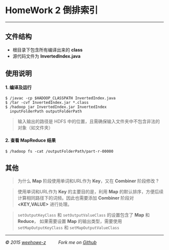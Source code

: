 # HomeWork 2 倒排索引

------

## 文件结构
- 根目录下包含所有编译出来的 **class**
- 源代码文件为 **InvertedIndex.java**

## 使用说明


####  1. 编译及运行

```
$ /javac -cp $HADOOP_CLASSPATH InvertedIndex.java
$ /tar -cvf InvertedIndex.jar *.class
$ /hadoop jar InvertedIndex.jar InvertedIndex
  inputFolderPath outputFolderPath
```

> 输入输出的路径是 HDFS 中的位置，且需确保输入文件夹中不包含非法的对象（如文件夹）


#### 2. 查看 **MapReduce** 结果

```
$ /hadoop fs -cat /outputFolderPath/part-r-00000
```


## 其他

> 为什么 **Map** 阶段使用单词和URL作为 **Key**，又在  **Combiner** 阶段修改 ?

> 使用单词和URL作为 **Key** 的主要目的是，利用 **Map** 的默认排序，方便后续计算相同路径下的词频。因此也需要添加 **Combiner** 阶段对 **<KEY,VALUE>** 进行处理。

> `setOutputKeyClass` 和 `setOutputValueClass` 的设置包含了 **Map** 和 **Reduce**， 如果需要设置 **Map** 的输出类型，需要使用 `setMapOutputKeyClass` 和 `setMapOutputValueClass`


------

*&copy; 2015  [weehowe-z][1]* &nbsp;&nbsp;&nbsp;&nbsp;&nbsp;&nbsp;&nbsp;&nbsp;&nbsp;*Fork me on [Github][2]*

[1]: http://blog.delvin.xyz
[2]: https://github.com/weehowe-z